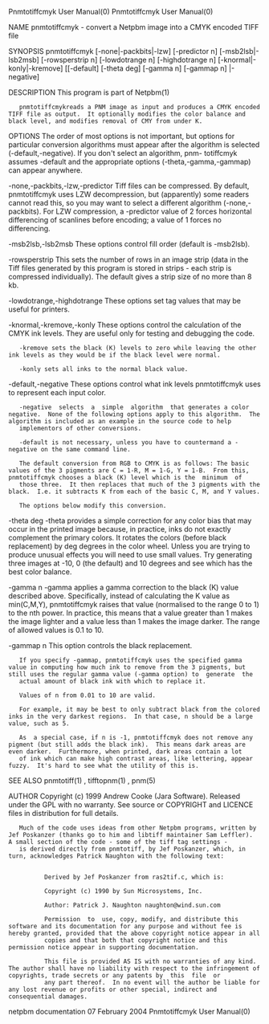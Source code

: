 Pnmtotiffcmyk User Manual(0)                                                                                                                                                     Pnmtotiffcmyk User Manual(0)



NAME
       pnmtotiffcmyk - convert a Netpbm image into a CMYK encoded TIFF file


SYNOPSIS
       pnmtotiffcmyk        [-none|-packbits|-lzw]       [-predictor  n]       [-msb2lsb|-lsb2msb]       [-rowsperstrip  n]       [-lowdotrange  n]       [-highdotrange  n]       [-knormal|-konly|-kremove]
            [[-default] [-theta deg] [-gamma n] [-gammap n] |-negative]


DESCRIPTION
       This program is part of Netpbm(1)

       pnmtotiffcmykreads a PNM image as input and produces a CMYK encoded TIFF file as output.  It optionally modifies the color balance and black level, and modifies removal of CMY from under K.


OPTIONS
       The order of most options is not important, but options for particular conversion algorithms must appear after the algorithm is selected (-default,-negative).  If you don't select an algorithm, pnm-
       totiffcmyk assumes -default and the appropriate options (-theta,-gamma,-gammap) can appear anywhere.


   -none,-packbits,-lzw,-predictor
       Tiff  files  can  be compressed.  By default, pnmtotiffcmyk uses LZW decompression, but (apparently) some readers cannot read this, so you may want to select a different algorithm (-none,-packbits).
       For LZW compression, a -predictor value of 2 forces horizontal differencing of scanlines before encoding; a value of 1 forces no differencing.


   -msb2lsb,-lsb2msb
       These options control fill order (default is -msb2lsb).


   -rowsperstrip
       This sets the number of rows in an image strip (data in the Tiff files generated by this program is stored in strips - each strip is compressed individually).  The default gives a strip size  of  no
       more than 8 kb.


   -lowdotrange,-highdotrange
       These options set tag values that may be useful for printers.


   -knormal,-kremove,-konly
       These options control the calculation of the CMYK ink levels.  They are useful only for testing and debugging the code.

       -kremove sets the black (K) levels to zero while leaving the other ink levels as they would be if the black level were normal.

       -konly sets all inks to the normal black value.


   -default,-negative
       These options control what ink levels pnmtotiffcmyk uses to represent each input color.

       -negative  selects  a  simple  algorithm  that generates a color negative.  None of the following options apply to this algorithm.  The algorithm is included as an example in the source code to help
       implementors of other conversions.

       -default is not necessary, unless you have to countermand a -negative on the same command line.

       The default conversion from RGB to CMYK is as follows: The basic values of the 3 pigments are C = 1-R, M = 1-G, Y = 1-B.  From this, pnmtotiffcmyk chooses a black (K) level which is the  minimum  of
       those three.  It then replaces that much of the 3 pigments with the black.  I.e. it subtracts K from each of the basic C, M, and Y values.

       The options below modify this conversion.


   -theta deg
       -theta  provides  a  simple  correction for any color bias that may occur in the printed image because, in practice, inks do not exactly complement the primary colors.  It rotates the colors (before
       black replacement) by deg degrees in the color wheel.  Unless you are trying to produce unusual effects you will need to use small values.  Try generating three images at -10, 0 (the default) and 10
       degrees and see which has the best color balance.


   -gamma n
       -gamma  applies a gamma correction to the black (K) value described above.  Specifically, instead of calculating the K value as min(C,M,Y), pnmtotiffcmyk raises that value (normalised to the range 0
       to 1) to the nth power.  In practice, this means that a value greater than 1 makes the image lighter and a value less than 1 makes the image darker.  The range of allowed values is 0.1 to 10.


   -gammap n
       This option controls the black replacement.

       If you specify -gammap, pnmtotiffcmyk uses the specified gamma value in computing how much ink to remove from the 3 pigments, but still uses the regular gamma value (-gamma option) to  generate  the
       actual amount of black ink with which to replace it.

       Values of n from 0.01 to 10 are valid.

       For example, it may be best to only subtract black from the colored inks in the very darkest regions.  In that case, n should be a large value, such as 5.

       As  a special case, if n is -1, pnmtotiffcmyk does not remove any pigment (but still adds the black ink).  This means dark areas are even darker.  Furthermore, when printed, dark areas contain a lot
       of ink which can make high contrast areas, like lettering, appear fuzzy.  It's hard to see what the utility of this is.


SEE ALSO
       pnmtotiff(1) , tifftopnm(1) , pnm(5)



AUTHOR
       Copyright (c) 1999 Andrew Cooke (Jara Software).  Released under the GPL with no warranty.  See source or COPYRIGHT and LICENCE files in distribution for full details.

       Much of the code uses ideas from other Netpbm programs, written by Jef Poskanzer (thanks go to him and libtiff maintainer Sam Leffler).  A small section of the code - some of the tiff tag settings -
       is derived directly from pnmtotiff, by Jef Poskanzer, which, in turn, acknowledges Patrick Naughton with the following text:


              Derived by Jef Poskanzer from ras2tif.c, which is:

              Copyright (c) 1990 by Sun Microsystems, Inc.

              Author: Patrick J. Naughton naughton@wind.sun.com

              Permission  to  use, copy, modify, and distribute this software and its documentation for any purpose and without fee is hereby granted, provided that the above copyright notice appear in all
              copies and that both that copyright notice and this permission notice appear in supporting documentation.

              This file is provided AS IS with no warranties of any kind.  The author shall have no liability with respect to the infringement of copyrights, trade secrets or any patents by  this  file  or
              any part thereof.  In no event will the author be liable for any lost revenue or profits or other special, indirect and consequential damages.




netpbm documentation                                                                           07 February 2004                                                                  Pnmtotiffcmyk User Manual(0)
